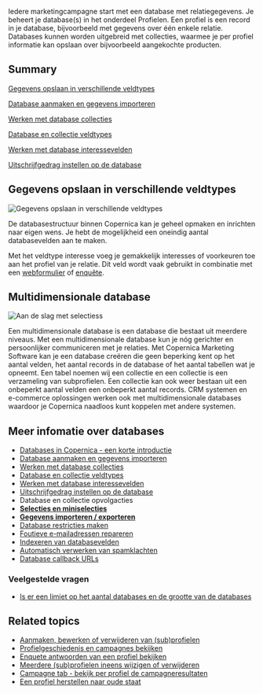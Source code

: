 Iedere marketingcampagne start met een database met relatiegegevens. Je
beheert je database(s) in het onderdeel Profielen. Een profiel is een
record in je database, bijvoorbeeld met gegevens over één enkele
relatie. Databases kunnen worden uitgebreid met collecties, waarmee je
per profiel informatie kan opslaan over bijvoorbeeld aangekochte
producten.

Summary
-------

[Gegevens opslaan in verschillende veldtypes](#1)

[Database aanmaken en gegevens importeren](#2)

[Werken met database
collecties](http://www.copernica.com/nl/ondersteuning/werken-met-database-collecties)

[Database en collectie
veldtypes](http://www.copernica.com/nl/ondersteuning/database-en-collectie-veldtypes)

[Werken met database
interessevelden](http://www.copernica.com/nl/ondersteuning/bewaren-van-interesses-in-database-interessevelden)

[Uitschrijfgedrag instellen op de
database](http://www.copernica.com/nl/ondersteuning/uitschrijfgedrag-instellen-op-database-of-collectie)

Gegevens opslaan in verschillende veldtypes
-------------------------------------------

![Gegevens opslaan in verschillende
veldtypes](Copernicacom/nl-gegevens.png "Gegevens opslaan in verschillende veldtypes")

De databasestructuur binnen Copernica kan je geheel opmaken en inrichten
naar eigen wens. Je hebt de mogelijkheid een oneindig aantal
databasevelden aan te maken.

Met het veldtype interesse voeg je gemakkelijk interesses of voorkeuren
toe aan het profiel van je relatie. Dit veld wordt vaak gebruikt in
combinatie met een
[webformulier](http://www.copernica.com/nl/functies/e-mailings/maak-zelf-slimme-e-mailings "Maak zelf slimme e-mailings")
of
[enquête](http://www.copernica.com/nl/functies/webpaginas/enquetes "Maak je eigen enquêtes").

Multidimensionale database
--------------------------

![Aan de slag met
selectiess](Copernicacom/nl-selecties.png "Aan de slag met selecties")

Een multidimensionale database is een database die bestaat uit meerdere
niveaus. Met een multidimensionale database kun je nóg gerichter en
persoonlijker communiceren met je relaties. Met Copernica Marketing
Software kan je een database creëren die geen beperking kent op het
aantal velden, het aantal records in de database of het aantal tabellen
wat je opneemt. Een tabel noemen wij een collectie en een collectie is
een verzameling van subprofielen. Een collectie kan ook weer bestaan uit
een onbeperkt aantal velden een onbeperkt aantal records. CRM systemen
en e-commerce oplossingen werken ook met multidimensionale databases
waardoor je Copernica naadloos kunt koppelen met andere systemen.

Meer infomatie over databases
-----------------------------

-   [Databases in Copernica - een korte
    introductie](http://www.copernica.com/nl/ondersteuning/databases-in-copernica-een-korte-introductie)
-   [Database aanmaken en gegevens
    importeren](http://www.copernica.com/nl/ondersteuning/database-maken-en-gegevens-importeren)
-   [Werken met database
    collecties](http://www.copernica.com/nl/ondersteuning/werken-met-database-collecties)
-   [Database en collectie
    veldtypes](http://www.copernica.com/nl/ondersteuning/database-en-collectie-veldtypes)
-   [Werken met database
    interessevelden](http://www.copernica.com/nl/ondersteuning/bewaren-van-interesses-in-database-interessevelden)
-   [Uitschrijfgedrag instellen op de
    database](http://www.copernica.com/nl/ondersteuning/uitschrijfgedrag-instellen-op-database-of-collectie)
-   Database en collectie opvolgacties
-   **[Selecties en
    miniselecties](http://www.copernica.com/nl/ondersteuning/selecties-en-miniselecties)**
-   [**Gegevens importeren /
    exporteren**](gegevens-importeren-exporteren)
-   [Database restricties
    maken](http://www.copernica.com/nl/ondersteuning/database-restricties-maken)
-   [Foutieve e-mailadressen
    repareren](http://www.copernica.com/nl/ondersteuning/foutieve-e-mailadressen-automatisch-repareren)
-   [Indexeren van
    databasevelden](http://www.copernica.com/nl/ondersteuning/indexeren-van-databasevelden)
-   [Automatisch verwerken van
    spamklachten](http://www.copernica.com/nl/ondersteuning/automatisch-verwerken-van-spamklachten)
-   [](http://www.copernica.com/nl/ondersteuning/is-er-een-limiet-op-het-aantal-databases-en-de-grootte-van-de-databases)[Database
    callback
    URLs](http://www.copernica.com/nl/ondersteuning/database-callback-urls)

### Veelgestelde vragen

-   [Is er een limiet op het aantal databases en de grootte van de
    databases](http://www.copernica.com/nl/ondersteuning/is-er-een-limiet-op-het-aantal-databases-en-de-grootte-van-de-databases)

Related topics
--------------

-   [Aanmaken, bewerken of verwijderen van
    (sub)profielen](http://www.copernica.com/nl/ondersteuning/aanmaken-bewerken-of-verwijderen-van-sub-profielen)
-   [Profielgeschiedenis en campagnes
    bekijken](http://www.copernica.com/nl/ondersteuning/profielgeschiedenis-en-campagnes-bekijken)
-   [Enquete antwoorden van een profiel
    bekijken](http://www.copernica.com/nl/ondersteuning/enquete-antwoorden-van-een-profiel-opzoeken)
-   [Meerdere (sub)profielen ineens wijzigen of
    verwijderen](http://www.copernica.com/nl/ondersteuning/meerdere-sub-profielen-ineens-wijzigen-of-verwijderen)
-   [Campagne tab - bekijk per profiel de
    campagneresultaten](campagne-tab-bekijk-per-profiel-campagneresultaten)
-   [Een profiel herstellen naar oude
    staat](http://www.copernica.com/nl/ondersteuning/een-profiel-herstellen-naar-oude-staat)

